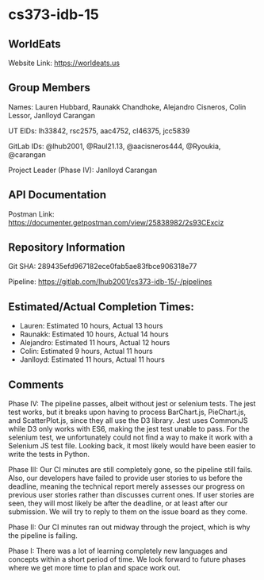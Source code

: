 # cs373-idb-15

## WorldEats

Website Link: https://worldeats.us

## Group Members

Names: Lauren Hubbard, Raunakk Chandhoke, Alejandro Cisneros, Colin Lessor, Janlloyd Carangan

UT EIDs: lh33842, rsc2575, aac4752, cl46375, jcc5839

GitLab IDs: @lhub2001, @Raul21.13, @aacisneros444, @Ryoukia, @carangan


Project Leader (Phase IV): Janlloyd Carangan

## API Documentation

Postman Link: https://documenter.getpostman.com/view/25838982/2s93CExciz

## Repository Information

Git SHA: 289435efd967182ece0fab5ae83fbce906318e77

Pipeline: https://gitlab.com/lhub2001/cs373-idb-15/-/pipelines

## Estimated/Actual Completion Times:

- Lauren: Estimated 10 hours, Actual 13 hours
- Raunakk: Estimated 10 hours, Actual 14 hours
- Alejandro: Estimated 11 hours, Actual 12 hours
- Colin: Estimated 9 hours, Actual 11 hours
- Janlloyd: Estimated 11 hours, Actual 11 hours

## Comments

Phase IV: The pipeline passes, albeit without jest or selenium tests. The jest test works, but it breaks
upon having to process BarChart.js, PieChart.js, and ScatterPlot.js, since they all use the D3 library.
Jest uses CommonJS while D3 only works with ES6, making the jest test unable to pass. For the selenium 
test, we unfortunately could not find a way to make it work with a Selenium JS test file. Looking back,
it most likely would have been easier to write the tests in Python.

Phase III: Our CI minutes are still completely gone, so the pipeline still fails. Also, our
developers have failed to provide user stories to us before the deadline, meaning the technical report merely assesses our progress on previous user stories rather than discusses current ones. If user stories are seen, they will most likely be after the deadline, or at least after our submission. We will try to reply to them on the issue board as they come.

Phase II: Our CI minutes ran out midway through the project, which is why the pipeline is failing.

Phase I: There was a lot of learning completely new languages and concepts within a short period of time. We look forward to future phases where we get more time to plan and space work out.